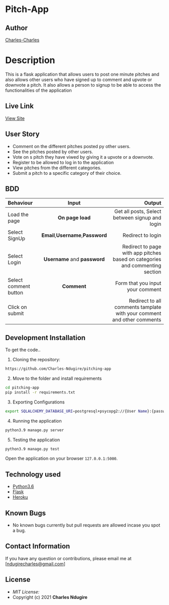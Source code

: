 # Pitch-App

## Author

[Charles-Charles](https://github.com/Charles-Ndugire)

# Description
This  is a flask application that allows users to post one minute pitches and also allows other users who have signed up to comment and upvote or downvote a pitch. It also allows a person to signup to be able to access the functionalities of the application

## Live Link
[View Site](https://pitch-app-blog.herokuapp.com/)


## User Story

* Comment on the different pitches posted py other users.
* See the pitches posted by other users.
* Vote on s pitch they have viwed by giving it a upvote or a downvote.
* Register to be allowed to log in to the application
* View pitches from the different categories.
* Submit a pitch to a specific category of their choice.

## BDD
| Behaviour | Input | Output |
| :---------------- | :---------------: | ------------------: |
| Load the page | **On page load** | Get all posts, Select between signup and login|
| Select SignUp| **Email**,**Username**,**Password** | Redirect to login|
| Select Login | **Username** and **password** | Redirect to page with app pitches based on categories and commenting section|
| Select comment button | **Comment** | Form that you input your comment|
| Click on submit |  | Redirect to all comments tamplate with your comment and other comments|





## Development Installation
To get the code..

1. Cloning the repository:
  ```bash
  https://github.com/Charles-Ndugire/pitching-app
  ```
2. Move to the folder and install requirements
  ```bash
  cd pitching-app
  pip install -r requirements.txt
  ```
3. Exporting Configurations
  ```bash
  export SQLALCHEMY_DATABASE_URI=postgresql+psycopg2://{User Name}:{password}@localhost/{database name}
  ```
4. Running the application
  ```bash
  python3.9 manage.py server
  ```
5. Testing the application
  ```bash
  python3.9 manage.py test
  ```
Open the application on your browser `127.0.0.1:5000`.


## Technology used

* [Python3.6](https://www.python.org/)
* [Flask](http://flask.pocoo.org/)
* [Heroku](https://heroku.com)


## Known Bugs
* No known bugs currently but pull requests are allowed incase you spot a bug.

## Contact Information 

If you have any question or contributions, please email me at [ndugirecharles@gmail.com]

## License
* *MIT License:*
* Copyright (c) 2021 **Charles Ndugire**
